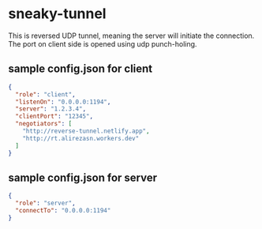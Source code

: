 # sneaky-tunnel
This is reversed UDP tunnel, meaning the server will initiate the connection. The port on client side is opened using udp punch-holing.

## sample config.json for client
```json
{
  "role": "client",
  "listenOn": "0.0.0.0:1194",
  "server": "1.2.3.4",
  "clientPort": "12345",
  "negotiators": [
    "http://reverse-tunnel.netlify.app",
    "http://rt.alirezasn.workers.dev"
  ]
}
```

## sample config.json for server
```json
{
  "role": "server",
  "connectTo": "0.0.0.0:1194"
}
```
